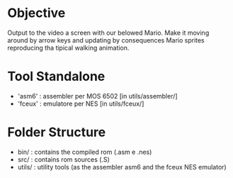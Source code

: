 # Objective
Output to the video a screen with our belowed Mario. Make it moving around by arrow keys and updating by consequences Mario sprites reproducing tha tipical walking animation.

# Tool Standalone
* 'asm6'  : assembler per MOS 6502 [in utils/assembler/]
* 'fceux' : emulatore per NES      [in utils/fceux/]

# Folder Structure
* bin/   : contains the compiled rom (.asm e .nes)
* src/   : contains rom sources (.S)
* utils/ : utility tools (as the assembler asm6 and the fceux NES emulator)
